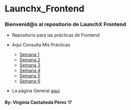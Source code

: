 # Launchx_Frontend
### Bienvenid@s al repositorio de LaunchX Frontend

- Repositorio para las prácticas de Frontend

- Aqui Consulta Mis Prácticas

	- [Semana 1](./1_Semana/README.md)
	- [Semana 2](./2_Semana/README.md)
	- [Semana 3](./3_Semana/README.md)
	- [Semana 4](./4_Semana/README.md)
	- [Semana 5](./5_Semana/README.md)
	- [Semana 6](./6_Semana/README.md)

- La página General [aqui](https://vikecp.github.io/Launchx_Frontend/)


#### By: Virginia Castañeda Pérez ♡




	